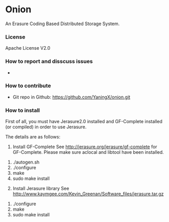 Onion
========

An Erasure Coding Based Distributed Storage System.

### License
Apache License V2.0

### How to report and disscuss issues
- 

### How to contribute
- Git repo in Github: https://github.com/YaningX/onion.git

### How to install
First of all, you must have Jerasure2.0 installed and GF-Complete installed (or compiled) in order to use Jerasure.

The details are as follows:
1. Install GF-Complete
See http://jerasure.org/jerasure/gf-complete for GF-Complete.
Please make sure aclocal and libtool have been installed.
1) ./autogen.sh
2) ./configure
3) make
4) sudo make install

2. Install Jerasure library
See http://www.kaymgee.com/Kevin_Greenan/Software_files/jerasure.tar.gz
1) ./configure
2) make
3) sudo make install

